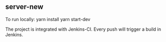 ## server-new

To run locally:
yarn install
yarn start-dev

The project is integrated with Jenkins-CI.
Every push will trigger a build in Jenkins.

